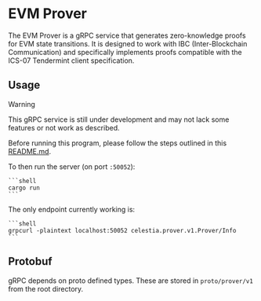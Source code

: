 # EVM Prover

The EVM Prover is a gRPC service that generates zero-knowledge proofs for EVM state transitions. It is designed to work with IBC (Inter-Blockchain Communication) and specifically implements proofs compatible with the ICS-07 Tendermint client specification.

## Usage

> [!WARNING]
> This gRPC service is still under development and may not lack some features or not work as described.

Before running this program, please follow the steps outlined in this [README.md](https://github.com/celestiaorg/celestia-zkevm-ibc-demo/blob/main/README.md).

To then run the server (on port `:50052`):

    ```shell
    cargo run
    ```

The only endpoint currently working is:

    ```shell
    grpcurl -plaintext localhost:50052 celestia.prover.v1.Prover/Info
    ```

## Protobuf

gRPC depends on proto defined types. These are stored in `proto/prover/v1` from the root directory.
